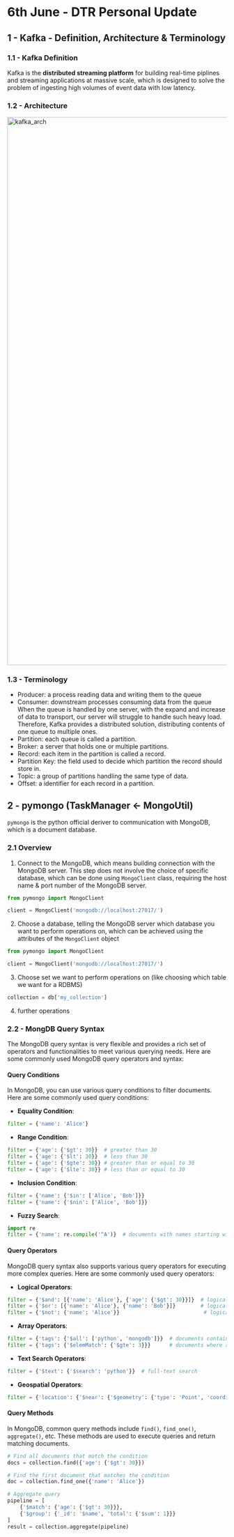 # 6th June - DTR Personal Update

## 1 - Kafka - Definition, Architecture & Terminology
### 1.1 - Kafka Definition
Kafka is the **distributed streaming platform** for building real-time piplines and streaming applications at massive scale, which is designed to solve the problem of ingesting high volumes of event data with low latency.
### 1.2 - Architecture
<img width="1258" alt="kafka_arch" src="https://github.com/newsbreak-tairan/NewsBreak-Personal-Update/assets/171548189/ccf8e5f1-fcc4-4ff7-833f-fc48b96960dc">

### 1.3 - Terminology
- Producer: a process reading data and writing them to the queue
- Consumer: downstream processes consuming data from the queue
When the queue is handled by one server, with the expand and increase of data to transport, our server will struggle to handle such heavy load. Therefore, Kafka provides a distributed solution, distributing contents of one queue to multiple ones.
- Partition: each queue is called a partition.
- Broker: a server that holds one or multiple partitions.
- Record: each item in the partition is called a record.
- Partition Key: the field used to decide which partition the record should store in.
- Topic: a group of partitions handling the same type of data.
- Offset: a identifier for each record in a partition.

## 2 - pymongo (TaskManager <- MongoUtil)
`pymongo` is the python official deriver to communication with MongoDB, which is a document database.

### 2.1 Overview
1. Connect to the MongoDB, which means building connection with the MongoDB server. This step does not involve the choice of specific database, which can be done using `MongoClient` class, requiring the host name & port number of the MongoDB server.
```python
from pymongo import MongoClient

client = MongoClient('mongodb://localhost:27017/')
```
2. Choose a database, telling the MongoDB server which database you want to perform operations on, which can be achieved using the attributes of the `MongoClient` object
```python
from pymongo import MongoClient

client = MongoClient('mongodb://localhost:27017/')
```
3. Choose set we want to perform operations on (like choosing which table we want for a RDBMS)
```python
collection = db['my_collection']
```
4. further operations

### 2.2 - MongDB Query Syntax

The MongoDB query syntax is very flexible and provides a rich set of operators and functionalities to meet various querying needs. Here are some commonly used MongoDB query operators and syntax:

#### Query Conditions

In MongoDB, you can use various query conditions to filter documents. Here are some commonly used query conditions:

- **Equality Condition**:

```python
filter = {'name': 'Alice'}
```

- **Range Condition**:

```python
filter = {'age': {'$gt': 30}}  # greater than 30
filter = {'age': {'$lt': 30}}  # less than 30
filter = {'age': {'$gte': 30}} # greater than or equal to 30
filter = {'age': {'$lte': 30}} # less than or equal to 30
```

- **Inclusion Condition**:

```python
filter = {'name': {'$in': ['Alice', 'Bob']}}
filter = {'name': {'$nin': ['Alice', 'Bob']}}
```

- **Fuzzy Search**:

```python
import re
filter = {'name': re.compile('^A')}  # documents with names starting with the letter "A"
```

#### Query Operators

MongoDB query syntax also supports various query operators for executing more complex queries. Here are some commonly used query operators:

- **Logical Operators**:

```python
filter = {'$and': [{'name': 'Alice'}, {'age': {'$gt': 30}}]}  # logical AND operation
filter = {'$or': [{'name': 'Alice'}, {'name': 'Bob'}]}        # logical OR operation
filter = {'$not': {'name': 'Alice'}}                           # logical NOT operation
```

- **Array Operators**:

```python
filter = {'tags': {'$all': ['python', 'mongodb']}}  # documents containing all specified elements
filter = {'tags': {'$elemMatch': {'$gte': 3}}}      # documents where array elements match specified conditions
```

- **Text Search Operators**:

```python
filter = {'$text': {'$search': 'python'}}  # full-text search
```

- **Geospatial Operators**:

```python
filter = {'location': {'$near': {'$geometry': {'type': 'Point', 'coordinates': [x, y]}}}}  # documents near a location
```

#### Query Methods

In MongoDB, common query methods include `find()`, `find_one()`, `aggregate()`, etc. These methods are used to execute queries and return matching documents.

```python
# Find all documents that match the condition
docs = collection.find({'age': {'$gt': 30}})

# Find the first document that matches the condition
doc = collection.find_one({'name': 'Alice'})

# Aggregate query
pipeline = [
    {'$match': {'age': {'$gt': 30}}},
    {'$group': {'_id': '$name', 'total': {'$sum': 1}}}
]
result = collection.aggregate(pipeline)
```
